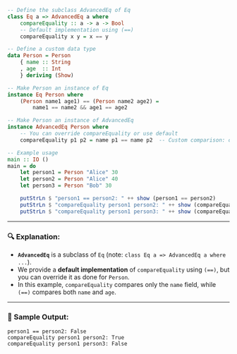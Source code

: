 ```haskell
-- Define the subclass AdvancedEq of Eq
class Eq a => AdvancedEq a where
    compareEquality :: a -> a -> Bool
    -- Default implementation using (==)
    compareEquality x y = x == y

-- Define a custom data type
data Person = Person
    { name :: String
    , age  :: Int
    } deriving (Show)

-- Make Person an instance of Eq
instance Eq Person where
    (Person name1 age1) == (Person name2 age2) =
        name1 == name2 && age1 == age2

-- Make Person an instance of AdvancedEq
instance AdvancedEq Person where
    -- You can override compareEquality or use default
    compareEquality p1 p2 = name p1 == name p2  -- Custom comparison: only compare names

-- Example usage
main :: IO ()
main = do
    let person1 = Person "Alice" 30
    let person2 = Person "Alice" 40
    let person3 = Person "Bob" 30

    putStrLn $ "person1 == person2: " ++ show (person1 == person2)         -- False
    putStrLn $ "compareEquality person1 person2: " ++ show (compareEquality person1 person2) -- True
    putStrLn $ "compareEquality person1 person3: " ++ show (compareEquality person1 person3) -- False
```

---

### 🔍 Explanation:

* **`AdvancedEq`** is a subclass of `Eq` (note: `class Eq a => AdvancedEq a where ...`).
* We provide a **default implementation** of `compareEquality` using `(==)`, but you can override it as done for `Person`.
* In this example, `compareEquality` compares only the `name` field, while `(==)` compares both `name` and `age`.

---

### 🧪 Sample Output:

```
person1 == person2: False
compareEquality person1 person2: True
compareEquality person1 person3: False
